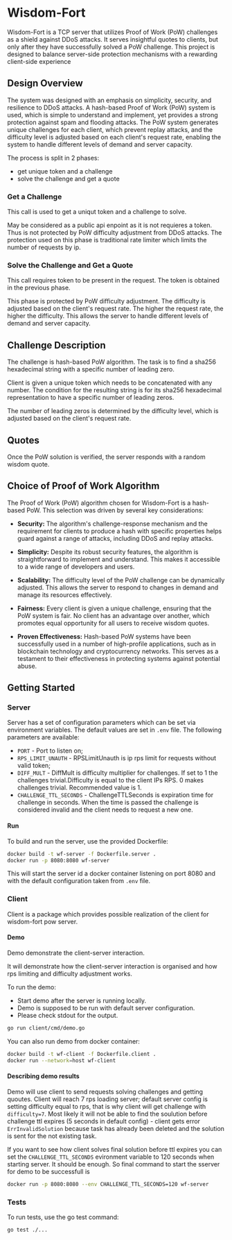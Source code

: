 # Wisdom-Fort
Wisdom-Fort is a TCP server that utilizes Proof of Work (PoW) challenges as a shield against DDoS attacks. It serves insightful quotes to clients, but only after they have successfully solved a PoW challenge. This project is designed to balance server-side protection mechanisms with a rewarding client-side experience

## Design Overview
The system was designed with an emphasis on simplicity, security, and resilience to DDoS attacks. A hash-based Proof of Work (PoW) system is used, which is simple to understand and implement, yet provides a strong protection against spam and flooding attacks. The PoW system generates unique challenges for each client, which prevent replay attacks, and the difficulty level is adjusted based on each client's request rate, enabling the system to handle different levels of demand and server capacity.

The process is split in 2 phases:
* get unique token and a challenge
* solve the challenge and get a quote

### Get a Challenge
This call is used to get a uniqut token and a challenge to solve.

May be considered as a public api enpoint as it is not requieres a token. Thus is not protected by PoW difficulty adjustment from DDoS attacks. The protection used on this phase is traditional rate limiter which limits the number of requests by ip.

### Solve the Challenge and Get a Quote
This call requires token to be present in the request. The token is obtained in the previous phase.

This phase is protected by PoW difficulty adjustment. The difficulty is adjusted based on the client's request rate. The higher the request rate, the higher the difficulty. This allows the server to handle different levels of demand and server capacity.

## Challenge Description
The challenge is hash-based PoW algorithm. The task is to find a sha256 hexadecimal string with a specific number of leading zero.
 
Client is given a unique token which needs to be concatenated with any number. The condition for the resulting string is for its sha256 hexadecimal representation to have a specific number of leading zeros.

The number of leading zeros is determined by the difficulty level, which is adjusted based on the client's request rate.

## Quotes
Once the PoW solution is verified, the server responds with a random wisdom quote.

## Choice of Proof of Work Algorithm
The Proof of Work (PoW) algorithm chosen for Wisdom-Fort is a hash-based PoW. This selection was driven by several key considerations:

- **Security:** The algorithm's challenge-response mechanism and the requirement for clients to produce a hash with specific properties helps guard against a range of attacks, including DDoS and replay attacks.

- **Simplicity:** Despite its robust security features, the algorithm is straightforward to implement and understand. This makes it accessible to a wide range of developers and users.

- **Scalability:** The difficulty level of the PoW challenge can be dynamically adjusted. This allows the server to respond to changes in demand and manage its resources effectively.

- **Fairness:** Every client is given a unique challenge, ensuring that the PoW system is fair. No client has an advantage over another, which promotes equal opportunity for all users to receive wisdom quotes.

- **Proven Effectiveness:** Hash-based PoW systems have been successfully used in a number of high-profile applications, such as in blockchain technology and cryptocurrency networks. This serves as a testament to their effectiveness in protecting systems against potential abuse.

## Getting Started

### Server
Server has a set of configuration parameters which can be set via environment variables. The default values are set in `.env` file. The following parameters are available:
* `PORT` - Port to listen on;
* `RPS_LIMIT_UNAUTH` - RPSLimitUnauth is ip rps limit for requests without valid token;
* `DIFF_MULT` - DiffMult is difficulty multiplier for challenges. If set to 1 the challenges trivial.Difficulty is equal to the client IPs RPS. 0 makes challenges trivial. Recommended value is 1.
* `CHALLENGE_TTL_SECONDS` - ChallengeTTLSeconds is expiration time for challenge in seconds. When the time is passed the challenge is considered invalid and the client needs to request a new one.

#### Run
To build and run the server, use the provided Dockerfile:

```sh
docker build -t wf-server -f Dockerfile.server .
docker run -p 8080:8080 wf-server
```

This will start the server id a docker container listening on port 8080 and with the default configuration taken from `.env` file.

### Client
Client is a package which provides possible realization of the client for wisdom-fort pow server.

#### Demo
Demo demonstrate the client-server interaction. 

It will demonstrate how the client-server interaction is organised and how rps limiting and difficulty adjustment works.

To run the demo:
* Start demo after the server is running locally. 
* Demo is supposed to be run with default server configuration. 
* Please check stdout for the output.

```sh
go run client/cmd/demo.go
```

You can also run demo from docker container:

```sh
docker build -t wf-client -f Dockerfile.client .
docker run --network=host wf-client
```

#### Describing demo results
Demo will use client to send requests solving challenges and getting quoutes. Client will reach 7 rps loading server; default server config is setting difficulty equal to rps, that is why client will get challenge with `difficulty=7`. Most likely it will not be able to find the soulution before challenge ttl expires (5 seconds in default config) - client gets error `ErrInvalidSolution` because task has already been deleted and the solution is sent for the not existing task. 

If you want to see how client solves final solution before ttl expires you can set the `CHALLENGE_TTL_SECONDS` evironment variable to 120 seconds when starting server. It should be enough. So final command to start the sserver for demo to be successfull is 

```sh
docker run -p 8080:8080 --env CHALLENGE_TTL_SECONDS=120 wf-server
```

### Tests
To run tests, use the go test command:

```sh
go test ./...
```
